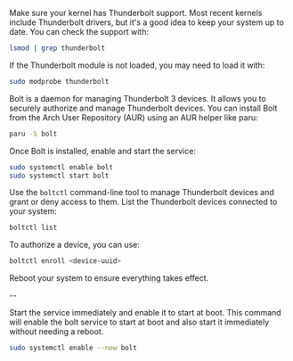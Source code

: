 Make sure your kernel has Thunderbolt support. Most recent kernels include Thunderbolt drivers, but it's a good idea to keep your system up to date. You can check the support with:

```bash
lsmod | grep thunderbolt
```

If the Thunderbolt module is not loaded, you may need to load it with:

```bash
sudo modprobe thunderbolt
```

Bolt is a daemon for managing Thunderbolt 3 devices. It allows you to securely authorize and manage Thunderbolt devices. You can install Bolt from the Arch User Repository (AUR) using an AUR helper like paru:

```bash
paru -S bolt
```

Once Bolt is installed, enable and start the service:

```bash
sudo systemctl enable bolt
sudo systemctl start bolt

```

Use the `boltctl` command-line tool to manage Thunderbolt devices and grant or deny access to them. List the Thunderbolt devices connected to your system:

```bash
boltctl list
```

To authorize a device, you can use:

```bash
boltctl enroll <device-uuid>
```

Reboot your system to ensure everything takes effect.

--

Start the service immediately and enable it to start at boot. This command will enable the bolt service to start at boot and also start it immediately without needing a reboot.

```sh
sudo systemctl enable --now bolt
```
